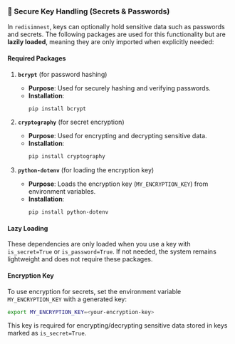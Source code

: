 ### 🔑 Secure Key Handling (Secrets & Passwords)

In `redisimnest`, keys can optionally hold sensitive data such as passwords and secrets. The following packages are used for this functionality but are **lazily loaded**, meaning they are only imported when explicitly needed:

#### Required Packages

1. **`bcrypt`** (for password hashing)
   - **Purpose**: Used for securely hashing and verifying passwords.
   - **Installation**: 
     ```bash
     pip install bcrypt
     ```

2. **`cryptography`** (for secret encryption)
   - **Purpose**: Used for encrypting and decrypting sensitive data.
   - **Installation**:
     ```bash
     pip install cryptography
     ```

3. **`python-dotenv`** (for loading the encryption key)
   - **Purpose**: Loads the encryption key (`MY_ENCRYPTION_KEY`) from environment variables.
   - **Installation**:
     ```bash
     pip install python-dotenv
     ```

#### Lazy Loading

These dependencies are only loaded when you use a key with `is_secret=True` or `is_password=True`. If not needed, the system remains lightweight and does not require these packages.

#### Encryption Key

To use encryption for secrets, set the environment variable `MY_ENCRYPTION_KEY` with a generated key:

```bash
export MY_ENCRYPTION_KEY=<your-encryption-key>
```

This key is required for encrypting/decrypting sensitive data stored in keys marked as `is_secret=True`.